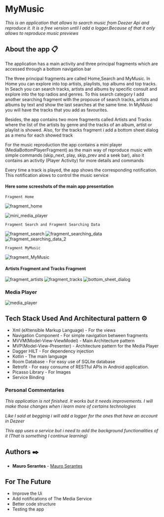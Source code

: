 # MyMusic

_This is an application that allows to search music from Deezer Api and reproduce it. It is a free version until
I add a logger.Because of that it only allows to reproduce music previews_

## About the app 📋

The application has a main activity and three principal fragments which are accessed through a bottom navigation bar

The three principal fragments are called Home,Search and MyMusic.
In Home you can explore into top artists, playlists, top albums and top tracks.
In Seach you can search tracks, artists and albums by specific consult and explore
into the top radios and genres.
To this search category I add another searching fragment with the propouse of 
search tracks, artists and albums by text and show the last searches at the same time.
In MyMusic you will have the tracks that you add as favourites.

Besides, the app contains two more fragments called Artists and Tracks where the 
list of the artists by genre and the tracks of an album, artist or playlist is showed.
Also, for the tracks fragment i add a bottom sheet dialog as a menu for each showed track

For the music reproduction the app contains a mini player (MediaBottomPlayerFragment) as the 
main way of reproduce music with simple commands (skip_next, play, skip_prev and a seek bar),
also it contains an activity (Player Activity) for more details and commands

Every time a track is played, the app shows the corresponding notification.
This notification alows to control the music service

#### Here some screeshots of the main app presentation

```
Fragment Home
```
![fragment_home](https://github.com/MauroSerantes/MyMusicApp/assets/146656323/ccab6030-2019-44c3-8c67-751d5ac5658f)

![mini_media_player](https://github.com/MauroSerantes/MyMusicApp/assets/146656323/6d5c9b1f-59fb-4790-9ccc-add3df8bb3e3)

```
Fragment Search and Fragment Searching Data
```

![fragment_search](https://github.com/MauroSerantes/MyMusicApp/assets/146656323/3b0a72ef-eeb7-41a0-84dc-0007b68c5a6f)
![fragment_searching_data](https://github.com/MauroSerantes/MyMusicApp/assets/146656323/44d94cb6-48a1-496a-9f95-3412c8882ddf)
![fragment_searching_data_2](https://github.com/MauroSerantes/MyMusicApp/assets/146656323/b8fdf8b4-be4e-4a9c-a1a3-c3e156d7477b)


```
Fragment MyMusic
```
![fragment_MyMusic](https://github.com/MauroSerantes/MyMusicApp/assets/146656323/da8b037f-229e-4c4b-aa16-68b8b436b2b5)



#### Artists Fragment and Tracks Fragment

![fragment_artists](https://github.com/MauroSerantes/MyMusicApp/assets/146656323/c6dfc647-801c-4c1a-845b-c1c7c123c478)
![fragment_tracks](https://github.com/MauroSerantes/MyMusicApp/assets/146656323/d8c44aff-4ca3-4460-873f-aff6f87834d6)
![bottom_sheet_dialog](https://github.com/MauroSerantes/MyMusicApp/assets/146656323/ccfb5e5e-4a18-4d72-bbdc-e1fbcb4473eb)


### Media Player
![media_player](https://github.com/MauroSerantes/MyMusicApp/assets/146656323/e791aa9e-e7b9-4ae3-9ac1-124e8651788b)



## Tech Stack Used And Architectural pattern ⚙️
* Xml (eXtensible Markup Language) - For the views
* Navigation Component - For simple navigation between fragments
* MVVM(Model-View-ViewModel) - Main Architecture pattern
* MVP(Model-View-Presenter) - Architecture pattern for the Media Player
* Dagger HILT - For dependency injection
* Kotlin - The main language
* Room Database - For easy use of SQLite database
* Retrofit - For easy consume of RESTful APIs in Android application.
* Picasso Library - For Images
* Service Binding


### Personal Commentaries
_This application is not finished. It works but it needs improvements. I will make those changes
when i learn more of certains technologies_ 

_Like I said at begginig i will add a logger for the ones that have an account in Dezeer_

_This app uses a service but i need to add the background functionalities of it (That is something I continue learning)_

## Authors ✒️

* **Mauro Serantes** - [Mauro Serantes](https://github.com/MauroSerantes)

## For The Future

* Improve the Ui
* Add notifications of The Media Service
* Better code structure
* Testing the app
